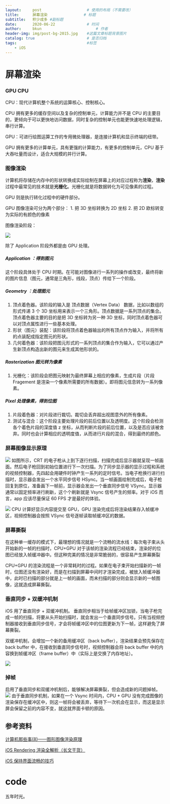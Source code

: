```yaml
---
layout:     post   				    # 使用的布局（不需要改）
title:      屏幕渲染 				# 标题 
subtitle:   积少成多 #副标题
date:       2020-06-22				# 时间
author:     bkun 						# 作者
header-img: img/post-bg-2015.jpg 	#这篇文章标题背景图片
catalog: true 						# 是否归档
tags:								#标签
    - iOS
---
```




# 屏幕渲染

### GPU CPU

CPU：现代计算机整个系统的运算核心、控制核心。

CPU 拥有更多的缓存空间以及复杂的控制单元，计算能力并不是 CPU 的主要目的，更倾向于可以更快地访问数据，同时复杂的控制单元也能更快速地处理逻辑，串行计算。

GPU：可进行绘图运算工作的专用微处理器，是连接计算机和显示终端的纽带。

GPU 拥有更多的计算单元，具有更强的计算能力，有更多的控制单元，CPU 基于大吞吐量而设计，适合大规模的并行计算。

### 图像渲染

计算机将存储在内存中的形状转换成实际绘制在屏幕上的对应过程称为**渲染**，**渲染**过程中最常见的技术就是**光栅化**。光栅化就是将数据转化为可见像素的过程。

GPU 则是执行转化过程中的硬件部分。

GPU 图像渲染可分为两个部分：
	1. 把 3D 坐标转换为 2D 坐标
	2. 把 2D 欧标转变为实际的有颜色的像素


图像渲染阶段：

![](https://tva1.sinaimg.cn/large/007S8ZIlgy1ggimqneftpj30xo07qaam.jpg)

除了 Application 阶段外都是由 GPU 处理。

##### Application ：得到图元
这个阶段具体处于 CPU 时期。在可能对图像进行一系列的操作或改变，最终将新的图片信息（图元，通常是三角形，线段，顶点）传给下一个阶段。

##### Geometry ：处理图元
 1. 顶点着色器。该阶段的输入是 顶点数据（Vertex Data） 数据，比如以数组的形式传递 3 个 3D 坐标用来表示一个三角形。顶点数据是一系列顶点的集合。顶点着色器主要的目的是把 3D 坐标转为另一种 3D 坐标，同时顶点着色器可以对顶点属性进行一些基本处理。
 2. 形状（图元）装配：该阶段将顶点着色器输出的所有顶点作为输入，并将所有的点装配成指定图元的形状。
 3. 几何着色器：该阶段把图元形式的一系列顶点的集合作为输入，它可以通过产生新顶点构造出新的图元来生成其他形状的。

##### Rasterization 图元转为像素
1. 光栅化：该阶段会把图元映射为最终屏幕上相应的像素，生成片段（片段 Fragement 是渲染一个像素所需要的所有数据）。即将图元信息转为一系列像素。

##### Pixel 处理像素，得到位图
1. 片段着色器：对片段进行裁切。裁切会丢弃超出视图意外的所有像素。
2. 测试与混合：这个阶段主要处理片段的前后位置以及透明度。这个阶段会检测各个着色片段的深度值 z 坐标，从而判断片段的前后位置，以及是否应该被舍弃。同时也会计算相应的透明度值，从而进行片段的混合，得到最终的颜色。


### 屏幕图像显示原理

![](https://tva1.sinaimg.cn/large/007S8ZIlgy1ggjrx343f6j30b408dgma.jpg)
如图所示，CRT 的电子枪从上到下逐行扫描，扫描完成后显示器就呈现一帧画面。然后电子枪回到初始位置进行下一次扫描。为了同步显示器的显示过程和系统的视频控制器，先四起会用硬件时钟产生一系列的定时信号。当电子枪换行进行扫描时，显示器会发出一个水平同步信号 HSync。当一帧画面绘制完成后，电子枪回复到原位，准备画下一帧前，显示器会发出一个垂直同步信号 VSync。显示器通常以固定频率进行刷新，这个个刷新就是 Vsync 信号产生的频率。对于 iOS 而言，app 应该尽量保证 60 FPS 才是最好的体验。

![](https://tva1.sinaimg.cn/large/007S8ZIlgy1ggjs38vxuaj30dw0803ys.jpg)
CPU 计算好显示内容提交至 GPU，GPU 渲染完成后将渲染结果存入帧缓冲区，视频控制器会按照 VSync 信号逐帧读取帧缓冲区的数据。

### 屏幕撕裂

在这种单一缓存的模式下，最理想的情况就是一个流畅的流水线：每次电子束从头开始新的一帧的扫描时，CPU+GPU 对于该帧的渲染流程已经结束，渲染好的位图已经放入帧缓冲器中。但这种完美的情况是非常脆弱的，很容易产生屏幕撕裂

CPU+GPU 的渲染流程是一个非常耗时的过程。如果在电子束开始扫描新的一帧时，位图还没有渲染好，而是在扫描到屏幕中间时才渲染完成，被放入帧缓冲器中，此时已扫描的部分就是上一帧的画面，而未扫描的部分则会显示新的一帧图像，这就造成屏幕撕裂。

### 垂直同步 + 双缓冲机制

iOS 用了垂直同步 + 双缓冲机制。
垂直同步相当于给帧缓冲区加锁，当电子枪完成一帧的扫描，将要从头开始扫描时，就会发出一个垂直同步信号。只有当视频控制器接收到垂直同步信号，才会将帧缓冲区中的位图更新为下一帧，这样避免了屏幕撕裂。

双缓冲机制，会增加一个新的备用缓冲区（back buffer），渲染结果会预先保存在 back buffer 中，在接收到垂直同步信号时，视频控制器会将 back buffer 中的内容换到帧缓冲区（frame buffer）中（实际上是交换了内存地址）。

![](https://tva1.sinaimg.cn/large/007S8ZIlgy1ggjsmnm0lrj32a00prtkn.jpg)

### 掉帧
启用了垂直同步和双缓冲机制后，能够解决屏幕撕裂，但会造成新的问题掉帧。
![](https://tva1.sinaimg.cn/large/007S8ZIlgy1ggjspnhromj31620c8wik.jpg)
由于垂直同步机制，如果在一个 Vsync 时间内，CPU + GPU 没有完成图像的渲染保存在缓冲区中，则这一帧将会被丢弃，等待下一次机会在显示，而这是显示屏会保留之前的内容不变，就这就界面卡顿的原因。


## 参考资料
[计算机那些事(8)——图形图像渲染原理](http://chuquan.me/2018/08/26/graphics-rending-principle-gpu/)

[iOS Rendering 渲染全解析（长文干货）](https://juejin.im/post/5ec35cc55188256d92438174)

[iOS 保持界面流畅的技巧](https://blog.ibireme.com/2015/11/12/smooth_user_interfaces_for_ios/)


# code

五年时光。
